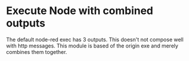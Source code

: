 # Execute Node with combined outputs
The default node-red exec has 3 outputs. This doesn't not compose well with http messages. This module is based of the origin exe  and merely combines them together.
